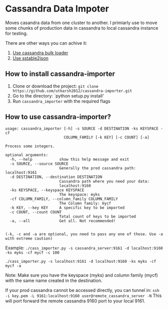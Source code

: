 Cassandra Data Impoter
===============

Moves casandra data from one cluster to another. I primiarly use to move some chunks of production data in cassandra to local cassandra instance for testing.

There are other ways you can achive it:   
  1. [Use cassandra bulk loader][1]  
  2. [Use sstable2json][2]



How to install cassandra-importer
------------------
1. Clone or download the project: `git clone https://github.com/utkarsh2012/cassandra-importer.git`
2. Go to the directory: `python setup.py install'
3. Run `cassandra_importer` with the required flags


How to use cassandra-importer?
---------------

    usage: cassandra_importer [-h] -s SOURCE -d DESTINATION -ks KEYSPACE -cf
                              COLUMN_FAMILY [-k KEY] [-c COUNT] [-a]
    
    Process some integers.
    
    optional arguments:
      -h, --help            show this help message and exit
      -s SOURCE, --source SOURCE
                            Generally the prod cassandra path: localhost:9161
      -d DESTINATION, --destination DESTINATION
                            Cassandra path where you need your data:
                            localhost:9160
      -ks KEYSPACE, --keyspace KEYSPACE
                            The keyspace: myks
      -cf COLUMN_FAMILY, --column_family COLUMN_FAMILY
                            The Column family: mycf
      -k KEY, --key KEY     A specific key to be imported
      -c COUNT, --count COUNT
                            Total count of keys to be imported
      -a, --all             Get all. Not recommended!
    
      
    (-k, -c and -a are optional, you need to pass any one of those. Use -a with extreme caution)

Example: 
`./cass_importer.py -s cassandra_server:9161 -d localhost:9160 -ks myks -cf mycf -c 100`

`./cass_importer.py -s localhost:9161 -d localhost:9160 -ks myks -cf mycf -a`

Note: Make sure you have the keyspace (myks) and column family (mycf) with the same name created in the destination.

If your prod cassandra cannot be accessed directly, you can tunnel in:
`ssh -i key.pem -L 9161:localhost:9160 user@remote_cassandra_server -N`
This will port forward the remote cassandra 9160 port to your local 9161.


  [1]: http://www.datastax.com/dev/blog/bulk-loading
  [2]: http://www.datastax.com/docs/0.7/utilities/sstable2json

